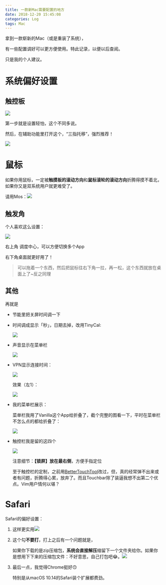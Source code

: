 ```yaml
---
title: 一款新Mac需要配置的地方
date: 2018-12-20 15:45:08
categories: Log
tags: Mac
---
```


拿到一款崭新的Mac（或是重装了系统），

有一些配置调好可以更方便使用。特此记录，以便以后查阅。

只是我的个人建议。

<!---more--->

# 系统偏好设置 

## 触控板

![](https://0pic.oss-cn-beijing.aliyuncs.com/newMacset3.png)

第一步就是设置轻怕，这个不同多说。

然后，在辅助功能里打开这个，“三指托移”，强烈推荐！

![](https://0pic.oss-cn-beijing.aliyuncs.com/newMacset4.png)

# 鼠标

如果你用鼠标，一定被**触摸板的滚动方向**和**鼠标滚轮的滚动方向**折腾得摸不着北，如果你又是双系统用户就更难受了。

请用Mos：![](https://0pic.oss-cn-beijing.aliyuncs.com/newMacset5.png)

## 触发角

个人喜欢这么设置：

![](https://0pic.oss-cn-beijing.aliyuncs.com/newMacset6.png)

右上角 调度中心，可以方便切换多个App

右下角桌面就更好用了！

> 可以拖着一个东西，然后把鼠标往右下角一拉，再一松，这个东西就放在桌面上了~反之同理

## 其他

再就是

- 节能里把关屏时间调一下

- 时间调成显示「秒」，日期去掉，改用TinyCal:

  ![](https://0pic.oss-cn-beijing.aliyuncs.com/newMacset7.png)

- 声音显示在菜单栏

  ![](https://0pic.oss-cn-beijing.aliyuncs.com/image-20181220162156714-5294116.png)

- VPN显示连接时间：

  ![](https://0pic.oss-cn-beijing.aliyuncs.com/newMacset2.png)

  效果（左1）：

  ![](https://0pic.oss-cn-beijing.aliyuncs.com/image-20181220163827425-5295107.png)

- 我的菜单栏展示：

  菜单栏我用了Vanilla这个App给折叠了，截个完整的图看一下，平时在菜单栏不怎么点的都给折叠了：

  ![](https://0pic.oss-cn-beijing.aliyuncs.com/newMacset1.png)

- 触控栏我是留的这四个

  ![](https://0pic.oss-cn-beijing.aliyuncs.com/image-20181220162350099-5294230.png)

  注意细节：**【锁屏】放在最右侧**，方便手指定位

  至于触控栏的定制，之前用[BetterTouchTool](https://boastr.net/)改过，但，真的经常弹不出来或者有问题，折腾得心累，放弃了。而且Touchbar除了装逼我想不出第二个优点。Vim用户情何以堪？

# Safari

Safari的偏好设置：

1. 这样更实用![](https://0pic.oss-cn-beijing.aliyuncs.com/image-20181220160224752-5292944.png)

2. 这个勾**不要打**，打上之后有一个问题就是，

   如果你下载的是zip压缩包，**系统会直接解压**缩留下一个文件夹给你。如果你是想用下下来的压缩包文件：不好意思，自己打包吧😂。![](https://0pic.oss-cn-beijing.aliyuncs.com/image-20181220160323838-5293003.png)

3. 最后一点，我觉得Chrome挺好🙃

   特别是从macOS 10.14的Safari装个扩展都费劲。

